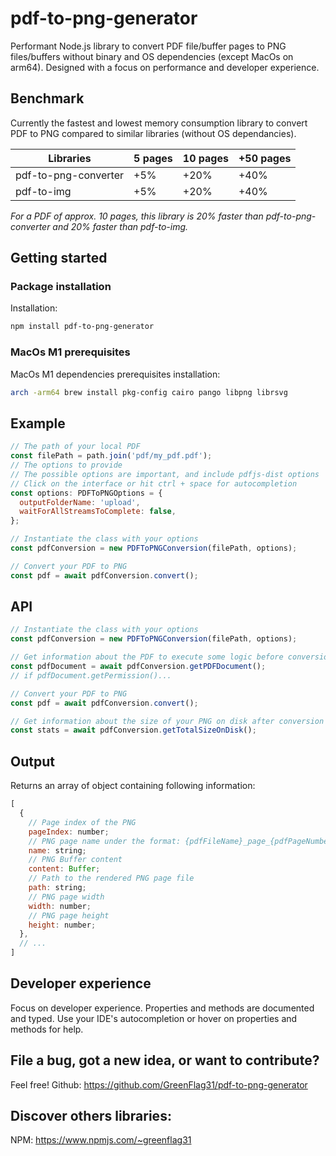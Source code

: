 # pdf-to-png-generator

Performant Node.js library to convert PDF file/buffer pages to PNG files/buffers without binary and OS dependencies (except MacOs on arm64). Designed with a focus on performance and developer experience.

## Benchmark

Currently the fastest and lowest memory consumption library to convert PDF to PNG compared to similar libraries (without OS dependancies).

| Libraries            | 5 pages | 10 pages | +50 pages |
| -------------------- | ------- | -------- | --------- |
| pdf-to-png-converter | +5%     | +20%     | +40%      |
| pdf-to-img           | +5%     | +20%     | +40%      |

_For a PDF of approx. 10 pages, this library is 20% faster than pdf-to-png-converter and 20% faster than pdf-to-img._

## Getting started

### Package installation

Installation:

```sh
npm install pdf-to-png-generator
```

### MacOs M1 prerequisites

MacOs M1 dependencies prerequisites installation:

```bash
arch -arm64 brew install pkg-config cairo pango libpng librsvg
```

## Example

```javascript
// The path of your local PDF
const filePath = path.join('pdf/my_pdf.pdf');
// The options to provide
// The possible options are important, and include pdfjs-dist options
// Click on the interface or hit ctrl + space for autocompletion
const options: PDFToPNGOptions = {
  outputFolderName: 'upload',
  waitForAllStreamsToComplete: false,
};

// Instantiate the class with your options
const pdfConversion = new PDFToPNGConversion(filePath, options);

// Convert your PDF to PNG
const pdf = await pdfConversion.convert();
```

## API

```javascript
// Instantiate the class with your options
const pdfConversion = new PDFToPNGConversion(filePath, options);

// Get information about the PDF to execute some logic before conversion
const pdfDocument = await pdfConversion.getPDFDocument();
// if pdfDocument.getPermission()...

// Convert your PDF to PNG
const pdf = await pdfConversion.convert();

// Get information about the size of your PNG on disk after conversion
const stats = await pdfConversion.getTotalSizeOnDisk();
```

## Output

Returns an array of object containing following information:

```javascript
[
  {
    // Page index of the PNG
    pageIndex: number;
    // PNG page name under the format: {pdfFileName}_page_{pdfPageNumber}.png
    name: string;
    // PNG Buffer content
    content: Buffer;
    // Path to the rendered PNG page file
    path: string;
    // PNG page width
    width: number;
    // PNG page height
    height: number;
  },
  // ...
]
```

## Developer experience

Focus on developer experience. Properties and methods are documented and typed. Use your IDE's autocompletion or hover on properties and methods for help.

## File a bug, got a new idea, or want to contribute?

Feel free! Github: https://github.com/GreenFlag31/pdf-to-png-generator

## Discover others libraries:

NPM: https://www.npmjs.com/~greenflag31
